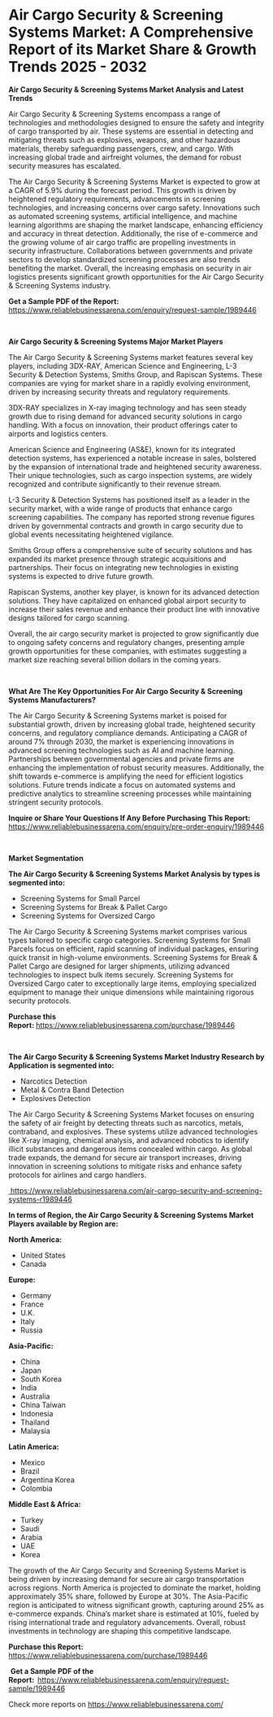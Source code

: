 <p><h1>Air Cargo Security & Screening Systems Market: A Comprehensive Report of its Market Share & Growth Trends 2025 - 2032</h1></p><p><strong>Air Cargo Security & Screening Systems Market Analysis and Latest Trends</strong></p>
<p><p>Air Cargo Security & Screening Systems encompass a range of technologies and methodologies designed to ensure the safety and integrity of cargo transported by air. These systems are essential in detecting and mitigating threats such as explosives, weapons, and other hazardous materials, thereby safeguarding passengers, crew, and cargo. With increasing global trade and airfreight volumes, the demand for robust security measures has escalated.</p><p>The Air Cargo Security & Screening Systems Market is expected to grow at a CAGR of 5.9% during the forecast period. This growth is driven by heightened regulatory requirements, advancements in screening technologies, and increasing concerns over cargo safety. Innovations such as automated screening systems, artificial intelligence, and machine learning algorithms are shaping the market landscape, enhancing efficiency and accuracy in threat detection. Additionally, the rise of e-commerce and the growing volume of air cargo traffic are propelling investments in security infrastructure. Collaborations between governments and private sectors to develop standardized screening processes are also trends benefiting the market. Overall, the increasing emphasis on security in air logistics presents significant growth opportunities for the Air Cargo Security & Screening Systems industry.</p></p>
<p><strong>Get a Sample PDF of the Report:&nbsp;</strong> <a href="https://www.reliablebusinessarena.com/enquiry/request-sample/1989446?utm_campaign=2106&utm_medium=2&utm_source=Github&utm_content=ia&utm_term=13022025&utm_id=air-cargo-security-screening-systems">https://www.reliablebusinessarena.com/enquiry/request-sample/1989446</a></p>
<p>&nbsp;</p>
<p><strong>Air Cargo Security & Screening Systems Major Market Players</strong></p>
<p><p>The Air Cargo Security & Screening Systems market features several key players, including 3DX-RAY, American Science and Engineering, L-3 Security & Detection Systems, Smiths Group, and Rapiscan Systems. These companies are vying for market share in a rapidly evolving environment, driven by increasing security threats and regulatory requirements.</p><p>3DX-RAY specializes in X-ray imaging technology and has seen steady growth due to rising demand for advanced security solutions in cargo handling. With a focus on innovation, their product offerings cater to airports and logistics centers.</p><p>American Science and Engineering (AS&E), known for its integrated detection systems, has experienced a notable increase in sales, bolstered by the expansion of international trade and heightened security awareness. Their unique technologies, such as cargo inspection systems, are widely recognized and contribute significantly to their revenue stream.</p><p>L-3 Security & Detection Systems has positioned itself as a leader in the security market, with a wide range of products that enhance cargo screening capabilities. The company has reported strong revenue figures driven by governmental contracts and growth in cargo security due to global events necessitating heightened vigilance.</p><p>Smiths Group offers a comprehensive suite of security solutions and has expanded its market presence through strategic acquisitions and partnerships. Their focus on integrating new technologies in existing systems is expected to drive future growth.</p><p>Rapiscan Systems, another key player, is known for its advanced detection solutions. They have capitalized on enhanced global airport security to increase their sales revenue and enhance their product line with innovative designs tailored for cargo scanning.</p><p>Overall, the air cargo security market is projected to grow significantly due to ongoing safety concerns and regulatory changes, presenting ample growth opportunities for these companies, with estimates suggesting a market size reaching several billion dollars in the coming years.</p></p>
<p>&nbsp;</p>
<p><strong>What Are The Key Opportunities For Air Cargo Security & Screening Systems Manufacturers?</strong></p>
<p><p>The Air Cargo Security & Screening Systems market is poised for substantial growth, driven by increasing global trade, heightened security concerns, and regulatory compliance demands. Anticipating a CAGR of around 7% through 2030, the market is experiencing innovations in advanced screening technologies such as AI and machine learning. Partnerships between governmental agencies and private firms are enhancing the implementation of robust security measures. Additionally, the shift towards e-commerce is amplifying the need for efficient logistics solutions. Future trends indicate a focus on automated systems and predictive analytics to streamline screening processes while maintaining stringent security protocols.</p></p>
<p><strong>Inquire or Share Your Questions If Any Before Purchasing This Report:</strong> <a href="https://www.reliablebusinessarena.com/enquiry/pre-order-enquiry/1989446?utm_campaign=2106&utm_medium=2&utm_source=Github&utm_content=ia&utm_term=13022025&utm_id=air-cargo-security-screening-systems">https://www.reliablebusinessarena.com/enquiry/pre-order-enquiry/1989446</a></p>
<p>&nbsp;</p>
<p><strong>Market Segmentation</strong></p>
<p><strong>The Air Cargo Security & Screening Systems Market Analysis by types is segmented into:</strong></p>
<p><ul><li>Screening Systems for Small Parcel</li><li>Screening Systems for Break & Pallet Cargo</li><li>Screening Systems for Oversized Cargo</li></ul></p>
<p><p>The Air Cargo Security & Screening Systems market comprises various types tailored to specific cargo categories. Screening Systems for Small Parcels focus on efficient, rapid scanning of individual packages, ensuring quick transit in high-volume environments. Screening Systems for Break & Pallet Cargo are designed for larger shipments, utilizing advanced technologies to inspect bulk items securely. Screening Systems for Oversized Cargo cater to exceptionally large items, employing specialized equipment to manage their unique dimensions while maintaining rigorous security protocols.</p></p>
<p><strong>Purchase this Report:&nbsp;</strong><a href="https://www.reliablebusinessarena.com/purchase/1989446?utm_campaign=2106&utm_medium=2&utm_source=Github&utm_content=ia&utm_term=13022025&utm_id=air-cargo-security-screening-systems">https://www.reliablebusinessarena.com/purchase/1989446</a></p>
<p>&nbsp;</p>
<p><strong>The Air Cargo Security & Screening Systems Market Industry Research by Application is segmented into:</strong></p>
<p><ul><li>Narcotics Detection</li><li>Metal & Contra Band Detection</li><li>Explosives Detection</li></ul></p>
<p><p>The Air Cargo Security & Screening Systems Market focuses on ensuring the safety of air freight by detecting threats such as narcotics, metals, contraband, and explosives. These systems utilize advanced technologies like X-ray imaging, chemical analysis, and advanced robotics to identify illicit substances and dangerous items concealed within cargo. As global trade expands, the demand for secure air transport increases, driving innovation in screening solutions to mitigate risks and enhance safety protocols for airlines and cargo handlers.</p></p>
<p><a href="https://www.reliablebusinessarena.com/air-cargo-security-and-screening-systems-r1989446?utm_campaign=2106&utm_medium=2&utm_source=Github&utm_content=ia&utm_term=13022025&utm_id=air-cargo-security-screening-systems">&nbsp;https://www.reliablebusinessarena.com/air-cargo-security-and-screening-systems-r1989446</a></p>
<p><strong>In terms of Region, the Air Cargo Security & Screening Systems Market Players available by Region are:</strong></p>
<p>
    <p> <strong> North America: </strong>
        <ul>
            <li>United States</li>
            <li>Canada</li>
        </ul>
        </p> 
    <p> <strong> Europe: </strong>
        <ul>
            <li>Germany</li>
            <li>France</li>
            <li>U.K.</li>
            <li>Italy</li>
            <li>Russia</li>
        </ul>
        </p> 
    <p> <strong> Asia-Pacific: </strong>
        <ul>
            <li>China</li>
            <li>Japan</li>
            <li>South Korea</li>
            <li>India</li>
            <li>Australia</li>
            <li>China Taiwan</li>
            <li>Indonesia</li>
            <li>Thailand</li>
            <li>Malaysia</li>
        </ul>
        </p> 
    <p> <strong> Latin America: </strong>
        <ul>
            <li>Mexico</li>
            <li>Brazil</li>
            <li>Argentina Korea</li>
            <li>Colombia</li>
        </ul>
        </p> 
    <p> <strong> Middle East & Africa: </strong>
        <ul>
            <li>Turkey</li>
            <li>Saudi</li>
            <li>Arabia</li>
            <li>UAE</li>
            <li>Korea</li>
        </ul>
    </p>
    </p>
<p><p>The growth of the Air Cargo Security and Screening Systems Market is being driven by increasing demand for secure air cargo transportation across regions. North America is projected to dominate the market, holding approximately 35% share, followed by Europe at 30%. The Asia-Pacific region is anticipated to witness significant growth, capturing around 25% as e-commerce expands. China’s market share is estimated at 10%, fueled by rising international trade and regulatory advancements. Overall, robust investments in technology are shaping this competitive landscape.</p></p>
<p><strong>Purchase this Report: </strong><a href="https://www.reliablebusinessarena.com/purchase/1989446?utm_campaign=2106&utm_medium=2&utm_source=Github&utm_content=ia&utm_term=13022025&utm_id=air-cargo-security-screening-systems">https://www.reliablebusinessarena.com/purchase/1989446</a></p>
<p>&nbsp;<strong>Get a Sample PDF of the Report:&nbsp;&nbsp;</strong><a href="https://www.reliablebusinessarena.com/enquiry/request-sample/1989446?utm_campaign=2106&utm_medium=2&utm_source=Github&utm_content=ia&utm_term=13022025&utm_id=air-cargo-security-screening-systems">https://www.reliablebusinessarena.com/enquiry/request-sample/1989446</a></p>
<p><strong></strong></p>
<p>Check more reports on <a href="https://www.reliablebusinessarena.com/?utm_campaign=2106&utm_medium=2&utm_source=Github&utm_content=ia&utm_term=13022025&utm_id=air-cargo-security-screening-systems">https://www.reliablebusinessarena.com/</a></p>